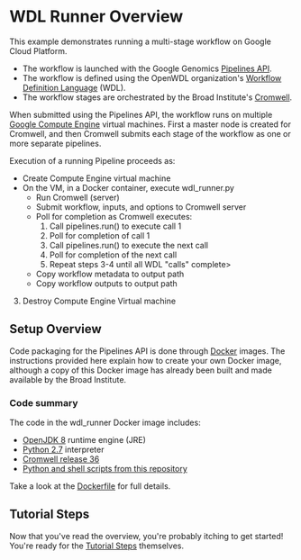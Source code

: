 # WDL Runner Overview

This example demonstrates running a multi-stage workflow on
Google Cloud Platform.

* The workflow is launched with the Google Genomics [Pipelines API](https://cloud.google.com/genomics/docs/quickstart).
* The workflow is defined using the OpenWDL organization's
[Workflow Definition Language](https://github.com/openwdl/wdl) (WDL).
* The workflow stages are orchestrated by the Broad Institute's
[Cromwell](https://github.com/broadinstitute/cromwell).

When submitted using the Pipelines API, the workflow runs
on multiple [Google Compute Engine](https://cloud.google.com/compute/)
virtual machines.
First a master node is created for Cromwell, and then Cromwell submits
each stage of the workflow as one or more separate pipelines.

Execution of a running Pipeline proceeds as:

* Create Compute Engine virtual machine
* On the VM, in a Docker container, execute wdl_runner.py
    * Run Cromwell (server)
    * Submit workflow, inputs, and options to Cromwell server
    * Poll for completion as Cromwell executes:
        1. Call pipelines.run() to execute call 1
        2. Poll for completion of call 1
        3. Call pipelines.run() to execute the next call
        4. Poll for completion of the next call
        5. Repeat steps 3-4 until all WDL "calls" complete>
    * Copy workflow metadata to output path
    * Copy workflow outputs to output path
3. Destroy Compute Engine Virtual machine

## Setup Overview

Code packaging for the Pipelines API is done through
[Docker](https://www.docker.com/) images.  The instructions provided
here explain how to create your own Docker image, although a copy
of this Docker image has already been built and made available by
the Broad Institute.

### Code summary

The code in the wdl_runner Docker image includes:

* [OpenJDK 8](http://openjdk.java.net/projects/jdk8/) runtime engine (JRE)
* [Python 2.7](https://www.python.org/download/releases/2.7/) interpreter
* [Cromwell release 36](https://github.com/broadinstitute/cromwell/releases/tag/36)
* [Python and shell scripts from this repository](.)

Take a look at the [Dockerfile](https://github.com/broadinstitute/wdl-runner/blob/master/wdl_runner/Dockerfile) for full details.

## Tutorial Steps

Now that you've read the overview, you're probably itching to get started! You're ready for the [Tutorial Steps](TutorialSteps.md) themselves.